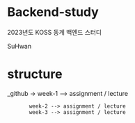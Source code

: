 # Backend-study
2023년도 KOSS 동계 백엔드 스터디

SuHwan
# structure
_github -> week-1 --> assignment / lecture 

           week-2 --> assignment / lecture
           week-3 --> assignment / lecture 

